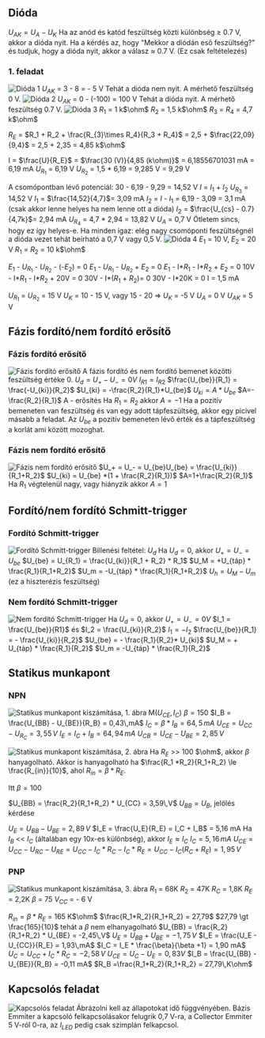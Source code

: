 ## Dióda
$U_{AK} = U_A - U_K$
Ha az anód és katód feszültség közti különbség $\ge$ 0.7 V, akkor a dióda nyit.
Ha a kérdés az, hogy "Mekkor a diódán eső feszültség?" és tudjuk, hogy a dióda nyit, akkor a válasz $\approx$ 0.7 V. (Ez csak feltételezés)

### 1. feladat
![Dióda 1](Images/dioda1.png)
$U_{AK}$ = 3 - 8 = - 5 V
Tehát a dióda nem nyit. A mérhető feszültség 0 V.
![Dióda 2](Images/dioda2.png)
$U_{AK}$ = 0 - (-100) = 100 V
Tehát a dióda nyit. A mérhető feszültség 0.7 V.
![Dióda 3](Images/dioda3.png)
$R_1$ = 1 k$\ohm$
$R_2$ = 1,5 k$\ohm$
$R_3$ = $R_4$ = 4,7 k$\ohm$

$R_E$ = $R_1 + R_2 + \frac{R_{3}\times R_4}{R_3 + R_4}$ = 2,5 + $\frac{22,09}{9,4}$ = 2,5 + 2,35 = 4,85 k$\ohm$

I = $\frac{U}{R_E}$ = $\frac{30 (V)}{4,85 (k\ohm)}$ = 6,18556701031 mA = 6,19 mA
$U_{R_1}$ = 6,19 V
$U_{R_2}$ = 1,5 * 6,19 = 9,285 V = 9,29 V

A csomópontban lévő potenciál: 30 - 6,19 - 9,29 = 14,52 V
$I$ = $I_1$ + $I_2$
$U_{R_3}$ = 14,52 V
$I_{1}$ = $\frac{14,52}{4,7}$= 3,09 mA 
$I_2$ = $I$ - $I_1$ = 6,19 - 3,09 = 3,1 mA (csak akkor lenne helyes ha nem lenne ott a dióda)
$I_2$ = $\frac{U_{cs} - 0.7}{4,7k}$= 2,94 mA
$U_{R_4}$ = 4,7 * 2,94 = 13,82 V
$U_A$ = 0,7 V
Ötletem sincs, hogy ez így helyes-e.
Ha minden igaz: elég nagy csomóponti feszültségnél a dióda vezet tehát beírható a 0,7 V vagy 0,5 V.
![Dióda 4](Images/dioda4.png)
$E_1$ = 10 V, $E_2$ = 20 V
$R_1$ = $R_2$ = 10 k$\ohm$

$E_1$ - $U_{R_1}$ - $U_{R_2}$ - (-$E_2$) = 0
$E_1$ - $U_{R_1}$ - $U_{R_2}$ + $E_2$ = 0
$E_1$ - I\*$R_1$ - I\*$R_2$ + $E_2$ = 0
10V - I\*$R_1$ - I\*$R_2$ + 20V = 0
30V - I\*($R_1$ + $R_2$)= 0
30V - I\*20K = 0
I = 1,5 mA

$U_{R_1}$ = $U_{R_2}$ = 15 V
$U_K$ = 10 - 15 V, vagy 15 - 20 => $U_K$ = -5 V
$U_A$ = 0 V
$U_{AK}$ = 5 V

## Fázis fordító/nem fordító erősítő
### Fázis fordító erősítő
![Fázis fordító erősítő](Images/fazisfordito.png)
A fázis fordító és nem fordító bemenet közötti feszültség értéke 0.
$U_d = U_+ - U_- = 0 V$
$I_{R1} = I_{R2}$
$\frac{U_{be}}{R_1} = \frac{-U_{ki}}{R_2}$
$U_{ki} = -\frac{R_2}{R_1}*U_{be}$
$U_{ki} = A*U_{be}$
$A=-\frac{R_2}{R_1}$ 
A - erősítés
Ha $R_1 = R_2$ akkor $A = -1$
Ha a pozitív bemeneten van feszültség és van egy adott tápfeszültség, akkor egy picivel másabb a feladat. Az $U_{be}$ a pozitív bemeneten lévő érték és a tápfeszültség a korlát ami között mozoghat.
### Fázis nem fordító erősítő
![Fázis nem fordító erősítő](Images/fazisnemfordito.png)
$U_+ = U_- = U_{be}U_{be} = \frac{U_{ki}}{R_1+R_2}$
$U_{ki} = U_{be} *(1 + \frac{R_2}{R_1})$
$A=1+\frac{R_2}{R_1}$
Ha $R_1$ végtelenül nagy, vagy hiányzik akkor $A=1$
## Fordító/nem fordító Schmitt-trigger
### Fordító Schmitt-trigger
![Fordító Schmitt-trigger](Images/forditoschmitt.png)
Billenési feltétel: $U_d$
Ha $U_d = 0$, akkor $U_+ = U_- = U_{be}$
$U_{be} = U_{R_1} = \frac{U_{ki}}{R_1 + R_2} * R_1$
$U_M = +U_{táp} * \frac{R_1}{R_1+R_2}$
$U_m = -U_{táp} * \frac{R_1}{R_1+R_2}$
$U_h = U_M - U_m$ (ez a hiszterézis feszültség)
### Nem fordító Schmitt-trigger
![Nem fordító Schmitt-trigger](Images/nemforditoschmitt.png)
Ha $U_d = 0$, akkor $U_+ = U_- = 0V$
$I_1 = \frac{U_{be}}{R1}$ és $I_2 = \frac{U_{ki}}{R_2}$
$I_1 = - I_2$
$\frac{U_{be}}{R_1} = - \frac{U_{ki}}{R_2}$
$U_{be} = - \frac{R_1}{R_2}* U_{ki}$
$U_M = + U_{táp} * \frac{R_1}{R_2}$
$U_m = -U_{táp} * \frac{R_1}{R_2}$
## Statikus munkapont
### NPN
![Statikus munkapont kiszámítása, 1. ábra](Images/munkapontNPN1.png)
M($U_{CE}, I_{C}$)
$\beta = 150$
$I_B = \frac{U_{BB} - U_{BE}}{R_B} = 0,43\,mA$
$I_C = \beta * I_B = 64,5\,mA$
$U_{CE} = U_{CC} - U_{R_C} = 3,55\,V$
$I_E = I_C + I_B = 64,94\,mA$
$U_{CB} = U_{CE} - U_{BE} = 2,85\,V$

![Statikus munkapont kiszámítása, 2. ábra](Images/munkapontNPN2.png)
Ha $R_E$ >> 100 $\ohm$, akkor $\beta$ hanyagolható. Akkor is hanyagolható ha $\frac{R_1 *R_2}{R_1+R_2} \le \frac{R_{in}}{10}$, ahol $R_{in} = \beta * R_E$.

Itt $\beta = 100$

$U_{BB} = \frac{R_2}{R_1+R_2} * U_{CC} = 3,59\,V$
$U_{BB} = U_B$, jelölés kérdése

$U_E = U_{BB} - U_{BE} = 2,89\,V$
$I_E = \frac{U_E}{R_E} = I_C + I_B$ = 5,16 mA
Ha $I_B$ << $I_C$ (általában egy 10x-es különbség), akkor $I_E \approx I_C$ 
$I_C = 5,16\,mA$
$U_{CE} = U_{CC} - U_{RC} - U_{RE} = U_{CC} - I_C*R_C - I_C*R_E = U_{CC} - I_C(R_C+R_E) = 1,95\,V$
### PNP
![Statikus munkapont kiszámítása, 3. ábra](Images/munkapontPNP.png)
$R_1$ = 68K
$R_2$ = 47K
$R_C$ = 1,8K
$R_E$ = 2,2K
$\beta$ = 75
$V_{CC}$ = - 6 V

$R_{in} = \beta * R_E$ = 165 K$\ohm$
$\frac{R_1*R_2}{R_1+R_2} = 27,79$
$27,79 \gt \frac{165}{10}$ tehát a $\beta$ nem elhanyagolható
$U_{BB} = \frac{R_2}{R_1+R_2} * U_{BE}  = -2,45\,V$
$U_E = U_{BB} + U_{BE} = -1,75\,V$
$I_E = \frac{U_E - U_{CC}}{R_E} = 1,93\,mA$
$I_C = I_E * \frac{\beta}{\beta +1} = 1,90 mA$
$U_C = U_{CC} + I_C * R_C = -2,58\,V$
$U_{CE} = U_C - U_E = 0,83 V$
$I_B = \frac{U_{BB} - U_{BE}}{R_B} = -0,11 mA$
$R_B  =\frac{R_1*R_2}{R_1+R_2} = 27,79\,K\ohm$
## Kapcsolós feladat
![Kapcsolós feladat](Images/kapcsolo.png)
Ábrázolni kell az állapotokat idő függvényében.
Bázis Emmiter a kapcsoló felkapcsolásakor felugrik 0,7 V-ra, a Collector Emmiter 5 V-ról 0-ra, az $I_{LED}$ pedig csak szimplán felkapcsol.